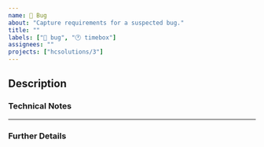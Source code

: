 ```yaml
---
name: 🐛 Bug
about: "Capture requirements for a suspected bug."
title: ""
labels: ["🐛 bug", "🕐 timebox"]
assignees: ""
projects: ["hcsolutions/3"]
---
```


## Description

<!-- A clear and concise description of what the problem is. -->

<!--
**User Stories:**

> **AS A** user
> **GIVEN**
> **AND**
> **I NEED**
> **AND**
> **SO**
-->

### Technical Notes

---

### Further Details

<!--
- AppSignal report?
- FreshDesk ticket?
- GitHub issue?

Screenshots?
-->
